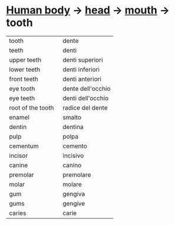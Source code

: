 # [Human body](human-body.html) -> [head](human-body-head.html) -> [mouth](human-body-mouth.html) -> tooth 

<table>
<tr>
<td width="50%">tooth</td>
<td>dente</td>
</tr>
<tr>
<td width="50%">teeth</td>
<td>denti</td>
</tr>
<tr>
<td width="50%">upper teeth</td>
<td>denti superiori</td>
</tr>
<tr>
<td width="50%">lower teeth</td>
<td>denti inferiori</td>
</tr>
<tr>
<td width="50%">front teeth</td>
<td>denti anteriori</td>
</tr>
<tr>
<td width="50%">eye tooth</td>
<td>dente dell'occhio</td>
</tr>
<tr>
<tr>
<td width="50%">eye teeth</td>
<td>denti dell'occhio</td>
</tr>
<tr>
<td width="50%">root of the tooth</td>
<td>radice del dente</td>
</tr>
<tr>
<td width="50%">enamel</td>
<td>smalto</td>
</tr>
<tr>
<td width="50%">dentin</td>
<td>dentina</td>
</tr>
<tr>
<td width="50%">pulp</td>
<td>polpa</td>
</tr>
<tr>
<td width="50%">cementum</td>
<td>cemento</td>
</tr>
<tr>
<td width="50%">incisor</td>
<td>incisivo</td>
</tr>
<tr>
<td width="50%">canine</td>
<td>canino</td>
</tr>
<tr>
<td width="50%">premolar</td>
<td>premolare</td>
</tr>
<tr>
<td width="50%">molar</td>
<td>molare</td>
</tr>
<tr>
<td width="50%">gum</td>
<td>gengiva</td>
</tr>
<tr>
<td width="50%">gums</td>
<td>gengive</td>
</tr>
<tr>
<td width="50%">caries</td>
<td>carie</td>
</tr>
</table>
